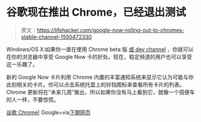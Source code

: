 # 谷歌现在推出 Chrome，已经退出测试

> 原文：<https://lifehacker.com/google-now-rolling-out-to-chromes-stable-channel-1550472330>

Windows/OS X:如果你一直在使用 Chrome beta 版 [或 dev channel](https://lifehacker.com/google-now-comes-to-desktop-in-chrome-dev-channel-1514843013) ，你就可以在你的浏览器中享受 Google Now 卡的好处。现在，稳定频道的用户也可以享受这一乐趣了。



新的 Google Now 卡片利用 Chrome 内置的丰富通知系统来显示它认为可能与你此刻相关的卡片。你可以点击系统托盘上的铃铛图标来查看所有卡片的列表。Chrome 更新将在“未来几周”推出，所以如果你没有马上看到它，就像一个搭便车的人一样，不要惊慌。

[谷歌 Chrome](https://plus.google.com/u/0/+chrome/posts/aqwUqfvfpVR)| Google+via[下期网页](http://thenextweb.com/google/2014/03/24/google-now-arrives-chrome-windows-mac/)